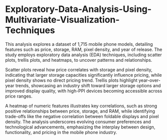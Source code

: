 # Exploratory-Data-Analysis-Using-Multivariate-Visualization-Techniques
This analysis explores a dataset of 1,715 mobile phone models, detailing features such as price, storage, RAM, pixel density, and year of release. The study employs exploratory data analysis (EDA) techniques, including scatter plots, trellis plots, and heatmaps, to uncover patterns and relationships.

Scatter plots reveal how price correlates with storage and pixel density, indicating that larger storage capacities significantly influence pricing, while pixel density shows no direct pricing trend. Trellis plots highlight year-over-year trends, showcasing an industry shift toward larger storage options and improved display quality, with high-PPI devices becoming accessible across price ranges.

A heatmap of numeric features illustrates key correlations, such as strong positive relationships between price, storage, and RAM, while identifying trade-offs like the negative correlation between foldable displays and pixel density. The analysis underscores evolving consumer preferences and technological advancements, emphasizing the interplay between design, functionality, and pricing in the mobile phone industry.
